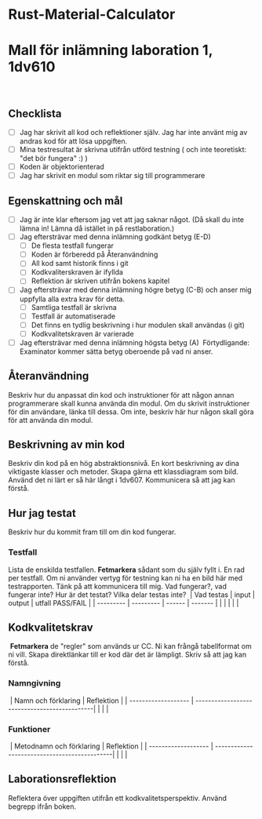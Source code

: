 # Rust-Material-Calculator
# Mall för inlämning laboration 1, 1dv610
​
## Checklista
  - [ ] Jag har skrivit all kod och reflektioner själv. Jag har inte använt mig av andras kod för att lösa uppgiften.
  - [ ] Mina testresultat är skrivna utifrån utförd testning ( och inte teoretiskt: "det bör fungera" :) )
  - [ ] Koden är objektorienterad
  - [ ] Jag har skrivit en modul som riktar sig till programmerare
​
## Egenskattning och mål
  - [ ] Jag är inte klar eftersom jag vet att jag saknar något. (Då skall du inte lämna in! Lämna då istället in på restlaboration.)
  - [ ] Jag eftersträvar med denna inlämning godkänt betyg (E-D)
    - [ ] De flesta testfall fungerar
    - [ ] Koden är förberedd på Återanvändning
    - [ ] All kod samt historik finns i git 
    - [ ] Kodkvaliterskraven är ifyllda
    - [ ] Reflektion är skriven utifrån bokens kapitel 
  - [ ] Jag eftersträvar med denna inlämning högre betyg (C-B) och anser mig uppfylla alla extra krav för detta. 
    - [ ] Samtliga testfall är skrivna    
    - [ ] Testfall är automatiserade
    - [ ] Det finns en tydlig beskrivning i hur modulen skall användas (i git)
    - [ ] Kodkvalitetskraven är varierade 
  - [ ] Jag eftersträvar med denna inlämning högsta betyg (A) 
​
Förtydligande: Examinator kommer sätta betyg oberoende på vad ni anser. 
​
## Återanvändning
Beskriv hur du anpassat din kod och instruktioner för att någon annan programmerare skall kunna använda din modul. Om du skrivit instruktioner för din användare, länka till dessa. Om inte, beskriv här hur någon skall göra för att använda din modul.
​
## Beskrivning av min kod
Beskriv din kod på en hög abstraktionsnivå. En kort beskrivning av dina viktigaste klasser och metoder. Skapa gärna ett klassdiagram som bild. Använd det ni lärt er så här långt i 1dv607. Kommunicera så att jag kan förstå.
​
## Hur jag testat
Beskriv hur du kommit fram till om din kod fungerar.
​
### Testfall
Lista de enskilda testfallen. **Fetmarkera** sådant som du själv fyllt i. En rad per testfall. Om ni använder vertyg för testning kan ni ha en bild här med testrapporten. Tänk på att kommunicera till mig. Vad fungerar?, vad fungerar inte? Hur är det testat? Vilka delar testas inte?
​
| Vad testas      | input | output | utfall PASS/FAIL |
| --------- | --------- | ------ | ------- |
|           |           |        |         |
​
​
## Kodkvalitetskrav
​
**Fetmarkera** de "regler" som används ur CC. Ni kan frångå tabellformat om ni vill. Skapa direktlänkar till er kod där det är lämpligt. Skriv så att jag kan förstå.
​
### Namngivning
​
| Namn och förklaring  | Reflektion                                   |
| -------------------  | ---------------------------------------------|
|                      |                                              |
​
### Funktioner
​
| Metodnamn och förklaring  | Reflektion                                   |
| -------------------  | ---------------------------------------------|
|                      |                                              |
​
## Laborationsreflektion
Reflektera över uppgiften utifrån ett kodkvalitetsperspektiv. Använd begrepp ifrån boken. 